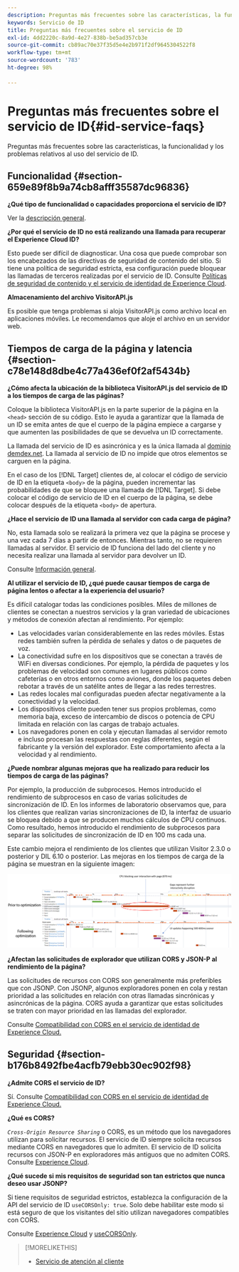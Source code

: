 ```yaml
---
description: Preguntas más frecuentes sobre las características, la funcionalidad y los problemas relativos al uso del servicio de ID.
keywords: Servicio de ID
title: Preguntas más frecuentes sobre el servicio de ID
exl-id: 4dd2220c-8a9d-4e27-838b-be5ad357cb3e
source-git-commit: cb89ac70e37f35d5e4e2b971f2df9645304522f8
workflow-type: tm+mt
source-wordcount: '783'
ht-degree: 98%

---
```


# Preguntas más frecuentes sobre el servicio de ID{#id-service-faqs}

Preguntas más frecuentes sobre las características, la funcionalidad y los problemas relativos al uso del servicio de ID.

## Funcionalidad {#section-659e89f8b9a74cb8afff35587dc96836}

**¿Qué tipo de funcionalidad o capacidades proporciona el servicio de ID?**

Ver la [descripción general](../introduction/overview.md).

**¿Por qué el servicio de ID no está realizando una llamada para recuperar el Experience Cloud ID?**

Esto puede ser difícil de diagnosticar. Una cosa que puede comprobar son los encabezados de las directivas de seguridad de contenido del sitio. Si tiene una política de seguridad estricta, esa configuración puede bloquear las llamadas de terceros realizadas por el servicio de ID. Consulte [Políticas de seguridad de contenido y el servicio de identidad de Experience Cloud](../reference/csp.md#concept-968c423a7392479db0a0d821ae9783e3).

**Almacenamiento del archivo VisitorAPI.js**

Es posible que tenga problemas si aloja VisitorAPI.js como archivo local en aplicaciones móviles. Le recomendamos que aloje el archivo en un servidor web.

## Tiempos de carga de la página y latencia {#section-c78e148d8dbe4c77a436ef0f2af5434b}

**¿Cómo afecta la ubicación de la biblioteca VisitorAPI.js del servicio de ID a los tiempos de carga de las páginas?**

Coloque la biblioteca VisitorAPI.js en la parte superior de la página en la `<head>` sección de su código. Esto le ayuda a garantizar que la llamada de un ID se emita antes de que el cuerpo de la página empiece a cargarse y que aumenten las posibilidades de que se devuelva un ID correctamente.

La llamada del servicio de ID es asincrónica y es la única llamada al [dominio demdex.net](https://experienceleague.adobe.com/docs/audience-manager/user-guide/reference/demdex-calls.html?lang=es). La llamada al servicio de ID no impide que otros elementos se carguen en la página.

En el caso de los [!DNL Target] clientes de, al colocar el código de servicio de ID en la etiqueta `<body>` de la página, pueden incrementar las probabilidades de que se bloquee una llamada de [!DNL Target]. Si debe colocar el código de servicio de ID en el cuerpo de la página, se debe colocar después de la etiqueta `<body>` de apertura.

**¿Hace el servicio de ID una llamada al servidor con cada carga de página?**

No, esta llamada solo se realizará la primera vez que la página se procese y una vez cada 7 días a partir de entonces. Mientras tanto, no se requieren llamadas al servidor. El servicio de ID funciona del lado del cliente y no necesita realizar una llamada al servidor para devolver un ID.

Consulte [Información general](../introduction/overview.md).

**Al utilizar el servicio de ID, ¿qué puede causar tiempos de carga de página lentos o afectar a la experiencia del usuario?**

Es difícil catalogar todas las condiciones posibles. Miles de millones de clientes se conectan a nuestros servicios y la gran variedad de ubicaciones y métodos de conexión afectan al rendimiento. Por ejemplo:

* Las velocidades varían considerablemente en las redes móviles. Estas redes también sufren la pérdida de señales y datos o de paquetes de voz.
* La conectividad sufre en los dispositivos que se conectan a través de WiFi en diversas condiciones. Por ejemplo, la pérdida de paquetes y los problemas de velocidad son comunes en lugares públicos como cafeterías o en otros entornos como aviones, donde los paquetes deben rebotar a través de un satélite antes de llegar a las redes terrestres.
* Las redes locales mal configuradas pueden afectar negativamente a la conectividad y la velocidad.
* Los dispositivos cliente pueden tener sus propios problemas, como memoria baja, exceso de intercambio de discos o potencia de CPU limitada en relación con las cargas de trabajo actuales.
* Los navegadores ponen en cola y ejecutan llamadas al servidor remoto e incluso procesan las respuestas con reglas diferentes, según el fabricante y la versión del explorador. Este comportamiento afecta a la velocidad y al rendimiento.

**¿Puede nombrar algunas mejoras que ha realizado para reducir los tiempos de carga de las páginas?**

Por ejemplo, la producción de subprocesos. Hemos introducido el rendimiento de subprocesos en caso de varias solicitudes de sincronización de ID. En los informes de laboratorio observamos que, para los clientes que realizan varias sincronizaciones de ID, la interfaz de usuario se bloquea debido a que se producen muchos cálculos de CPU continuos. Como resultado, hemos introducido el rendimiento de subprocesos para separar las solicitudes de sincronización de ID en 100 ms cada una.

Este cambio mejora el rendimiento de los clientes que utilizan Visitor 2.3.0 o posterior y DIL 6.10 o posterior. Las mejoras en los tiempos de carga de la página se muestran en la siguiente imagen:

![](assets/id_sync_improvements_copy.png)

**¿Afectan las solicitudes de explorador que utilizan CORS y JSON-P al rendimiento de la página?**

Las solicitudes de recursos con CORS son generalmente más preferibles que con JSONP. Con JSONP, algunos exploradores ponen en cola y restan prioridad a las solicitudes en relación con otras llamadas sincrónicas y asincrónicas de la página. CORS ayuda a garantizar que estas solicitudes se traten con mayor prioridad en las llamadas del explorador.

Consulte [Compatibilidad con CORS en el servicio de identidad de Experience Cloud.](../reference/cors.md#concept-6c280446990d46d88ba9da15d2dcc758)

## Seguridad {#section-b176b8492fbe4acfb79ebb30ec902f98}

**¿Admite CORS el servicio de ID?**

Sí. Consulte [Compatibilidad con CORS en el servicio de identidad de Experience Cloud.](../reference/cors.md#concept-6c280446990d46d88ba9da15d2dcc758)

**¿Qué es CORS?**

*`Cross-Origin Resource Sharing`* o CORS, es un método que los navegadores utilizan para solicitar recursos. El servicio de ID siempre solicita recursos mediante CORS en navegadores que lo admiten. El servicio de ID solicita recursos con JSON-P en exploradores más antiguos que no admiten CORS. Consulte [Experience Cloud](../reference/cors.md#concept-6c280446990d46d88ba9da15d2dcc758).

**¿Qué sucede si mis requisitos de seguridad son tan estrictos que nunca deseo usar JSONP?**

Si tiene requisitos de seguridad estrictos, establezca la configuración de la API del servicio de ID `useCORSOnly: true`. Solo debe habilitar este modo si está seguro de que los visitantes del sitio utilizan navegadores compatibles con CORS.

Consulte [Experience Cloud](../reference/cors.md#concept-6c280446990d46d88ba9da15d2dcc758) y [useCORSOnly](../library/function-vars/use-cors-only.md#reference-8a9a143d838b48d6b23329b84b13e1fa).

>[!MORELIKETHIS]
>
>* [Servicio de atención al cliente](https://helpx.adobe.com/es/marketing-cloud/contact-support.html)
